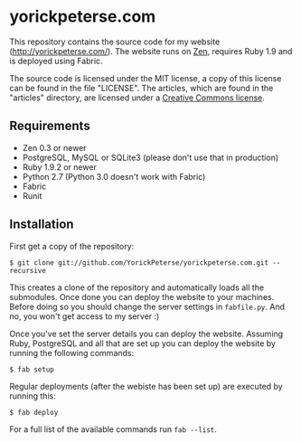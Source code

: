 # yorickpeterse.com

This repository contains the source code for my website
(<http://yorickpeterse.com/>). The website runs on [Zen][zen], requires Ruby 1.9
and is deployed using Fabric.

The source code is licensed under the MIT license, a copy of this license can be
found in the file "LICENSE". The articles, which are found in the "articles"
directory, are licensed under a [Creative Commons license][cc license].

## Requirements

* Zen 0.3 or newer
* PostgreSQL, MySQL or SQLite3 (please don't use that in production)
* Ruby 1.9.2 or newer
* Python 2.7 (Python 3.0 doesn't work with Fabric)
* Fabric
* Runit

## Installation

First get a copy of the repository:

    $ git clone git://github.com/YorickPeterse/yorickpeterse.com.git --recursive

This creates a clone of the repository and automatically loads all the
submodules. Once done you can deploy the website to your machines. Before doing
so you should change the server settings in ``fabfile.py``. And no, you won't
get access to my server :)

Once you've set the server details you can deploy the website. Assuming Ruby,
PostgreSQL and all that are set up you can deploy the website by running the
following commands:

    $ fab setup

Regular deployments (after the webiste has been set up) are executed by running
this:

    $ fab deploy

For a full list of the available commands run ``fab --list``.

[zen]: http://zen-cms.com/
[cc license]: http://creativecommons.org/licenses/by-nc-sa/3.0/
